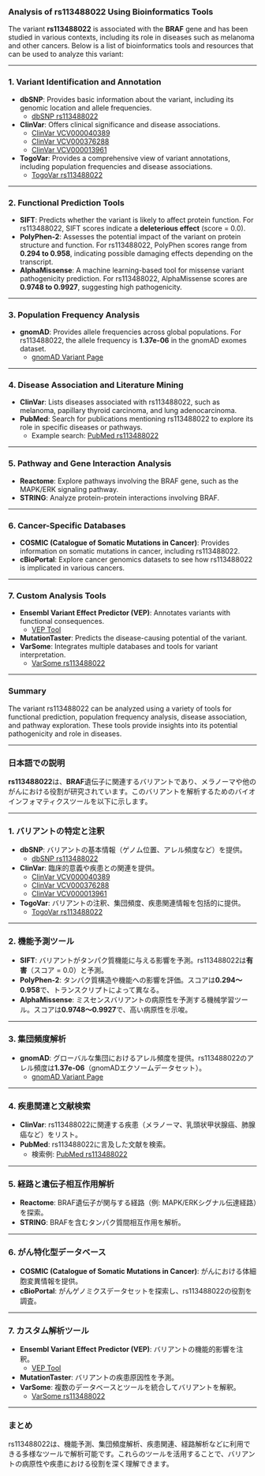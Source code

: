 ### Analysis of rs113488022 Using Bioinformatics Tools

The variant **rs113488022** is associated with the **BRAF** gene and has been studied in various contexts, including its role in diseases such as melanoma and other cancers. Below is a list of bioinformatics tools and resources that can be used to analyze this variant:

---

### 1. **Variant Identification and Annotation**
   - **dbSNP**: Provides basic information about the variant, including its genomic location and allele frequencies.
     - [dbSNP rs113488022](https://identifiers.org/dbsnp/rs113488022)
   - **ClinVar**: Offers clinical significance and disease associations.
     - [ClinVar VCV000040389](https://www.ncbi.nlm.nih.gov/clinvar/variation/40389)
     - [ClinVar VCV000376288](https://www.ncbi.nlm.nih.gov/clinvar/variation/376288)
     - [ClinVar VCV000013961](https://www.ncbi.nlm.nih.gov/clinvar/variation/13961)
   - **TogoVar**: Provides a comprehensive view of variant annotations, including population frequencies and disease associations.
     - [TogoVar rs113488022](https://togovar.org)

---

### 2. **Functional Prediction Tools**
   - **SIFT**: Predicts whether the variant is likely to affect protein function. For rs113488022, SIFT scores indicate a **deleterious effect** (score = 0.0).
   - **PolyPhen-2**: Assesses the potential impact of the variant on protein structure and function. For rs113488022, PolyPhen scores range from **0.294 to 0.958**, indicating possible damaging effects depending on the transcript.
   - **AlphaMissense**: A machine learning-based tool for missense variant pathogenicity prediction. For rs113488022, AlphaMissense scores are **0.9748 to 0.9927**, suggesting high pathogenicity.

---

### 3. **Population Frequency Analysis**
   - **gnomAD**: Provides allele frequencies across global populations. For rs113488022, the allele frequency is **1.37e-06** in the gnomAD exomes dataset.
     - [gnomAD Variant Page](https://gnomad.broadinstitute.org/variant/7-140753336-A-T?dataset=gnomad_r4)

---

### 4. **Disease Association and Literature Mining**
   - **ClinVar**: Lists diseases associated with rs113488022, such as melanoma, papillary thyroid carcinoma, and lung adenocarcinoma.
   - **PubMed**: Search for publications mentioning rs113488022 to explore its role in specific diseases or pathways.
     - Example search: [PubMed rs113488022](https://pubmed.ncbi.nlm.nih.gov/?term=rs113488022)

---

### 5. **Pathway and Gene Interaction Analysis**
   - **Reactome**: Explore pathways involving the BRAF gene, such as the MAPK/ERK signaling pathway.
   - **STRING**: Analyze protein-protein interactions involving BRAF.

---

### 6. **Cancer-Specific Databases**
   - **COSMIC (Catalogue of Somatic Mutations in Cancer)**: Provides information on somatic mutations in cancer, including rs113488022.
   - **cBioPortal**: Explore cancer genomics datasets to see how rs113488022 is implicated in various cancers.

---

### 7. **Custom Analysis Tools**
   - **Ensembl Variant Effect Predictor (VEP)**: Annotates variants with functional consequences.
     - [VEP Tool](https://www.ensembl.org/Tools/VEP)
   - **MutationTaster**: Predicts the disease-causing potential of the variant.
   - **VarSome**: Integrates multiple databases and tools for variant interpretation.
     - [VarSome rs113488022](https://varsome.com)

---

### Summary
The variant rs113488022 can be analyzed using a variety of tools for functional prediction, population frequency analysis, disease association, and pathway exploration. These tools provide insights into its potential pathogenicity and role in diseases.

---

### 日本語での説明

**rs113488022**は、**BRAF**遺伝子に関連するバリアントであり、メラノーマや他のがんにおける役割が研究されています。このバリアントを解析するためのバイオインフォマティクスツールを以下に示します。

---

### 1. **バリアントの特定と注釈**
   - **dbSNP**: バリアントの基本情報（ゲノム位置、アレル頻度など）を提供。
     - [dbSNP rs113488022](https://identifiers.org/dbsnp/rs113488022)
   - **ClinVar**: 臨床的意義や疾患との関連を提供。
     - [ClinVar VCV000040389](https://www.ncbi.nlm.nih.gov/clinvar/variation/40389)
     - [ClinVar VCV000376288](https://www.ncbi.nlm.nih.gov/clinvar/variation/376288)
     - [ClinVar VCV000013961](https://www.ncbi.nlm.nih.gov/clinvar/variation/13961)
   - **TogoVar**: バリアントの注釈、集団頻度、疾患関連情報を包括的に提供。
     - [TogoVar rs113488022](https://togovar.org)

---

### 2. **機能予測ツール**
   - **SIFT**: バリアントがタンパク質機能に与える影響を予測。rs113488022は**有害**（スコア = 0.0）と予測。
   - **PolyPhen-2**: タンパク質構造や機能への影響を評価。スコアは**0.294～0.958**で、トランスクリプトによって異なる。
   - **AlphaMissense**: ミスセンスバリアントの病原性を予測する機械学習ツール。スコアは**0.9748～0.9927**で、高い病原性を示唆。

---

### 3. **集団頻度解析**
   - **gnomAD**: グローバルな集団におけるアレル頻度を提供。rs113488022のアレル頻度は**1.37e-06**（gnomADエクソームデータセット）。
     - [gnomAD Variant Page](https://gnomad.broadinstitute.org/variant/7-140753336-A-T?dataset=gnomad_r4)

---

### 4. **疾患関連と文献検索**
   - **ClinVar**: rs113488022に関連する疾患（メラノーマ、乳頭状甲状腺癌、肺腺癌など）をリスト。
   - **PubMed**: rs113488022に言及した文献を検索。
     - 検索例: [PubMed rs113488022](https://pubmed.ncbi.nlm.nih.gov/?term=rs113488022)

---

### 5. **経路と遺伝子相互作用解析**
   - **Reactome**: BRAF遺伝子が関与する経路（例: MAPK/ERKシグナル伝達経路）を探索。
   - **STRING**: BRAFを含むタンパク質間相互作用を解析。

---

### 6. **がん特化型データベース**
   - **COSMIC (Catalogue of Somatic Mutations in Cancer)**: がんにおける体細胞変異情報を提供。
   - **cBioPortal**: がんゲノミクスデータセットを探索し、rs113488022の役割を調査。

---

### 7. **カスタム解析ツール**
   - **Ensembl Variant Effect Predictor (VEP)**: バリアントの機能的影響を注釈。
     - [VEP Tool](https://www.ensembl.org/Tools/VEP)
   - **MutationTaster**: バリアントの疾患原因性を予測。
   - **VarSome**: 複数のデータベースとツールを統合してバリアントを解釈。
     - [VarSome rs113488022](https://varsome.com)

---

### まとめ
rs113488022は、機能予測、集団頻度解析、疾患関連、経路解析などに利用できる多様なツールで解析可能です。これらのツールを活用することで、バリアントの病原性や疾患における役割を深く理解できます。
